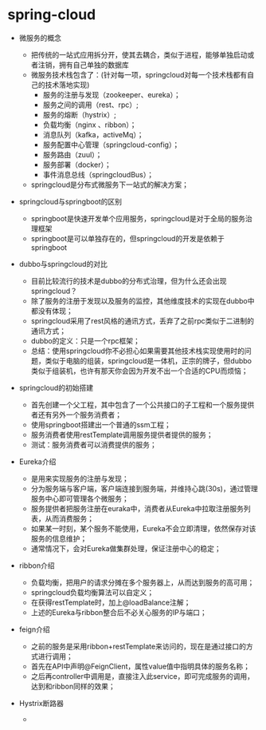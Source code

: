# spring-cloud
* 微服务的概念
  - 把传统的一站式应用拆分开，使其去耦合，类似于进程，能够单独启动或者注销，拥有自己单独的数据库
  - 微服务技术栈包含了：(针对每一项，springcloud对每一个技术栈都有自己的技术落地实现)
    * 服务的注册与发现（zookeeper、eureka）；
    * 服务之间的调用（rest、rpc）;
    * 服务的熔断（hystrix）;
    * 负载均衡（nginx 、ribbon）；
    * 消息队列（kafka，activeMq）；
    * 服务配置中心管理（springcloud-config）；
    * 服务路由（zuul）；
    * 服务部署（docker）；
    * 事件消息总线（springcloudBus）；
  - springcloud是分布式微服务下一站式的解决方案；
* springcloud与springboot的区别
  - springboot是快速开发单个应用服务，springcloud是对于全局的服务治理框架
  - springboot是可以单独存在的，但springcloud的开发是依赖于springboot
* dubbo与springcloud的对比
  - 目前比较流行的技术是dubbo的分布式治理，但为什么还会出现springcloud？
  - 除了服务的注册于发现以及服务的监控，其他维度技术的实现在dubbo中都没有体现；
  - springcloud采用了rest风格的通讯方式，丢弃了之前rpc类似于二进制的通讯方式；
  - dubbo的定义：只是一个rpc框架；
  - 总结：使用springcloud你不必担心如果需要其他技术栈实现使用时的问题，类似于电脑的组装，springcloud是一体机，正宗的牌子，但dubbo类似于组装机，也许有那天你会因为开发不出一个合适的CPU而烦恼；
* springcloud的初始搭建
  - 首先创建一个父工程，其中包含了一个公共接口的子工程和一个服务提供者还有另外一个服务消费者；
  - 使用springboot搭建出一个普通的ssm工程；
  - 服务消费者使用restTemplate调用服务提供者提供的服务；
  - 测试：服务消费者可以消费提供的服务；
* Eureka介绍
  - 是用来实现服务的注册与发现；
  - 分为服务端与客户端，客户端连接到服务端，并维持心跳(30s)，通过管理服务中心即可管理各个微服务；
  - 服务提供者把服务注册在euraka中，消费者从Eureka中拉取注册服务列表，从而消费服务；
  - 如果某一时刻，某个服务不能使用，Eureka不会立即清理，依然保存对该服务的信息维护；
  - 通常情况下，会对Eureka做集群处理，保证注册中心的稳定；
* ribbon介绍
  - 负载均衡，把用户的请求分摊在多个服务器上，从而达到服务的高可用；
  - springcloud负载均衡算法可以自定义；
  - 在获得restTemplate时，加上@loadBalance注解；
  - 上述的Eureka与ribbon整合后不必关心服务的IP与端口；
* feign介绍
  - 之前的服务是采用ribbon+restTemplate来访问的，现在是通过接口的方式进行调用；
  - 首先在API中声明@FeignClient，属性value值中指明具体的服务名称；
  - 之后再controller中调用是，直接注入此service，即可完成服务的调用，达到和ribbon同样的效果；


* Hystrix断路器
  - ​

